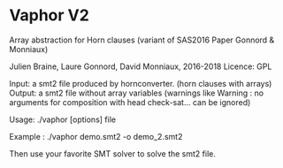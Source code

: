 # Vaphor V2
Array abstraction for Horn clauses 
(variant of SAS2016 Paper Gonnord & Monniaux)

Julien Braine, Laure Gonnord, David Monniaux, 2016-2018
Licence: GPL

Input: a smt2 file produced by hornconverter. (horn clauses with
arrays)
Output: a smt2 file without array variables 
(warnings like Warning : no arguments for composition with head check-sat...
 can be ignored)

Usage: ./vaphor [options] file



Example : ./vaphor demo.smt2 -o demo_2.smt2

Then use your favorite SMT solver to solve the smt2 file.
